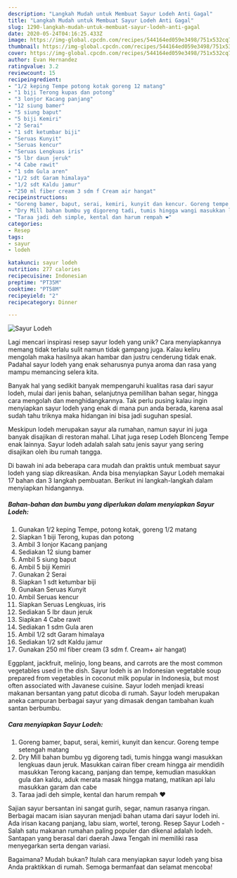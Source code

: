 ```yaml
---
description: "Langkah Mudah untuk Membuat Sayur Lodeh Anti Gagal"
title: "Langkah Mudah untuk Membuat Sayur Lodeh Anti Gagal"
slug: 1290-langkah-mudah-untuk-membuat-sayur-lodeh-anti-gagal
date: 2020-05-24T04:16:25.433Z
image: https://img-global.cpcdn.com/recipes/544164ed059e3498/751x532cq70/sayur-lodeh-foto-resep-utama.jpg
thumbnail: https://img-global.cpcdn.com/recipes/544164ed059e3498/751x532cq70/sayur-lodeh-foto-resep-utama.jpg
cover: https://img-global.cpcdn.com/recipes/544164ed059e3498/751x532cq70/sayur-lodeh-foto-resep-utama.jpg
author: Evan Hernandez
ratingvalue: 3.2
reviewcount: 15
recipeingredient:
- "1/2 keping Tempe potong kotak goreng 12 matang"
- "1 biji Terong kupas dan potong"
- "3 lonjor Kacang panjang"
- "12 siung bamer"
- "5 siung baput"
- "5 biji Kemiri"
- "2 Serai"
- "1 sdt ketumbar biji"
- "Seruas Kunyit"
- "Seruas kencur"
- "Seruas Lengkuas iris"
- "5 lbr daun jeruk"
- "4 Cabe rawit"
- "1 sdm Gula aren"
- "1/2 sdt Garam himalaya"
- "1/2 sdt Kaldu jamur"
- "250 ml fiber cream 3 sdm f Cream air hangat"
recipeinstructions:
- "Goreng bamer, baput, serai, kemiri, kunyit dan kencur. Goreng tempe setengah matang"
- "Dry Mill bahan bumbu yg digoreng tadi, tumis hingga wangi masukkan lengkuas daun jeruk. Masukkan cairan fiber cream hingga air mendidih masukkan Terong kacang, panjang dan tempe, kemudian masukkan gula dan kaldu, aduk merata masak hingga matang, matikan api lalu masukkan garam dan cabe"
- "Taraa jadi deh simple, kental dan harum rempah ❤️"
categories:
- Resep
tags:
- sayur
- lodeh

katakunci: sayur lodeh 
nutrition: 277 calories
recipecuisine: Indonesian
preptime: "PT35M"
cooktime: "PT58M"
recipeyield: "2"
recipecategory: Dinner

---
```



![Sayur Lodeh](https://img-global.cpcdn.com/recipes/544164ed059e3498/751x532cq70/sayur-lodeh-foto-resep-utama.jpg)

Lagi mencari inspirasi resep sayur lodeh yang unik? Cara menyiapkannya memang tidak terlalu sulit namun tidak gampang juga. Kalau keliru mengolah maka hasilnya akan hambar dan justru cenderung tidak enak. Padahal sayur lodeh yang enak seharusnya punya aroma dan rasa yang mampu memancing selera kita.

Banyak hal yang sedikit banyak mempengaruhi kualitas rasa dari sayur lodeh, mulai dari jenis bahan, selanjutnya pemilihan bahan segar, hingga cara mengolah dan menghidangkannya. Tak perlu pusing kalau ingin menyiapkan sayur lodeh yang enak di mana pun anda berada, karena asal sudah tahu triknya maka hidangan ini bisa jadi suguhan spesial.

Meskipun lodeh merupakan sayur ala rumahan, namun sayur ini juga banyak disajikan di restoran mahal. Lihat juga resep Lodeh Blonceng Tempe enak lainnya. Sayur lodeh adalah salah satu jenis sayur yang sering disajikan oleh ibu rumah tangga.


Di bawah ini ada beberapa cara mudah dan praktis untuk membuat sayur lodeh yang siap dikreasikan. Anda bisa menyiapkan Sayur Lodeh memakai 17 bahan dan 3 langkah pembuatan. Berikut ini langkah-langkah dalam menyiapkan hidangannya.

<!--inarticleads1-->

##### Bahan-bahan dan bumbu yang diperlukan dalam menyiapkan Sayur Lodeh:

1. Gunakan 1/2 keping Tempe, potong kotak, goreng 1/2 matang
1. Siapkan 1 biji Terong, kupas dan potong
1. Ambil 3 lonjor Kacang panjang
1. Sediakan 12 siung bamer
1. Ambil 5 siung baput
1. Ambil 5 biji Kemiri
1. Gunakan 2 Serai
1. Siapkan 1 sdt ketumbar biji
1. Gunakan Seruas Kunyit
1. Ambil Seruas kencur
1. Siapkan Seruas Lengkuas, iris
1. Sediakan 5 lbr daun jeruk
1. Siapkan 4 Cabe rawit
1. Sediakan 1 sdm Gula aren
1. Ambil 1/2 sdt Garam himalaya
1. Sediakan 1/2 sdt Kaldu jamur
1. Gunakan 250 ml fiber cream (3 sdm f. Cream+ air hangat)


Eggplant, jackfruit, melinjo, long beans, and carrots are the most common vegetables used in the dish. Sayur lodeh is an Indonesian vegetable soup prepared from vegetables in coconut milk popular in Indonesia, but most often associated with Javanese cuisine. Sayur lodeh menjadi kreasi makanan bersantan yang patut dicoba di rumah. Sayur lodeh merupakan aneka campuran berbagai sayur yang dimasak dengan tambahan kuah santan berbumbu. 

<!--inarticleads2-->

##### Cara menyiapkan Sayur Lodeh:

1. Goreng bamer, baput, serai, kemiri, kunyit dan kencur. Goreng tempe setengah matang
1. Dry Mill bahan bumbu yg digoreng tadi, tumis hingga wangi masukkan lengkuas daun jeruk. Masukkan cairan fiber cream hingga air mendidih masukkan Terong kacang, panjang dan tempe, kemudian masukkan gula dan kaldu, aduk merata masak hingga matang, matikan api lalu masukkan garam dan cabe
1. Taraa jadi deh simple, kental dan harum rempah ❤️


Sajian sayur bersantan ini sangat gurih, segar, namun rasanya ringan. Berbagai macam isian sayuran menjadi bahan utama dari sayur lodeh ini. Ada irisan kacang panjang, labu siam, wortel, terong. Resep Sayur Lodeh - Salah satu makanan rumahan paling populer dan dikenal adalah lodeh. Santapan yang berasal dari daerah Jawa Tengah ini memiliki rasa menyegarkan serta dengan variasi. 

Bagaimana? Mudah bukan? Itulah cara menyiapkan sayur lodeh yang bisa Anda praktikkan di rumah. Semoga bermanfaat dan selamat mencoba!
